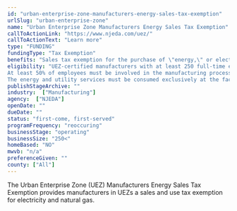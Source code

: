 ```yaml
---
id: "urban-enterprise-zone-manufacturers-energy-sales-tax-exemption"
urlSlug: "urban-enterprise-zone"
name: "Urban Enterprise Zone Manufacturers Energy Sales Tax Exemption"
callToActionLink: "https://www.njeda.com/uez/"
callToActionText: "Learn more"
type: "FUNDING"
fundingType: "Tax Exemption"
benefits: "Sales tax exemption for the purchase of \"energy,\" or electricity and natural gas, for use at the facility."
eligibility: "UEZ-certified manufacturers with at least 250 full-time employees. 
At least 50% of employees must be involved in the manufacturing process. 
The energy and utility services must be consumed exclusively at the facility."
publishStageArchive: ""
industry:  ["Manufacturing"]
agency:  ["NJEDA"]
openDate: ""
dueDate: ""
status: "first-come, first-served"
programFrequency: "reoccuring"
businessStage: "operating"
businessSize: "250<"
homeBased: "NO"
mwvb: "n/a"
preferenceGiven: ""
county: ["All"]
---
```


The Urban Enterprise Zone (UEZ) Manufacturers Energy Sales Tax Exemption provides manufacturers in UEZs a sales and use tax exemption for electricity and natural gas.
